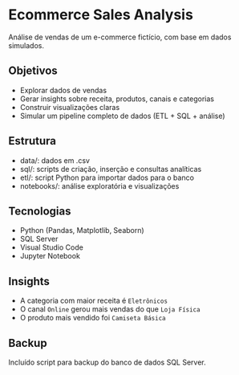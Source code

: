 # Ecommerce Sales Analysis

Análise de vendas de um e-commerce fictício, com base em dados simulados.

## Objetivos
- Explorar dados de vendas
- Gerar insights sobre receita, produtos, canais e categorias
- Construir visualizações claras
- Simular um pipeline completo de dados (ETL + SQL + análise)

## Estrutura
- data/: dados em .csv
- sql/: scripts de criação, inserção e consultas analíticas
- etl/: script Python para importar dados para o banco
- notebooks/: análise exploratória e visualizações

## Tecnologias
- Python (Pandas, Matplotlib, Seaborn)
- SQL Server
- Visual Studio Code
- Jupyter Notebook

## Insights
- A categoria com maior receita é `Eletrônicos`
- O canal `Online` gerou mais vendas do que `Loja Física`
- O produto mais vendido foi `Camiseta Básica`

## Backup
Incluído script para backup do banco de dados SQL Server.
